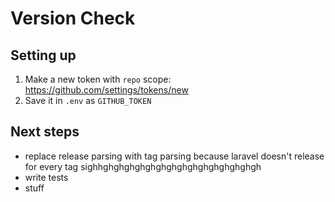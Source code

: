 # Version Check


## Setting up

1. Make a new token with `repo` scope: https://github.com/settings/tokens/new
2. Save it in `.env` as `GITHUB_TOKEN`

## Next steps
- replace release parsing with tag parsing because laravel doesn't release for every tag sighhghghghghghghghghghghghghghghgh
- write tests
- stuff
